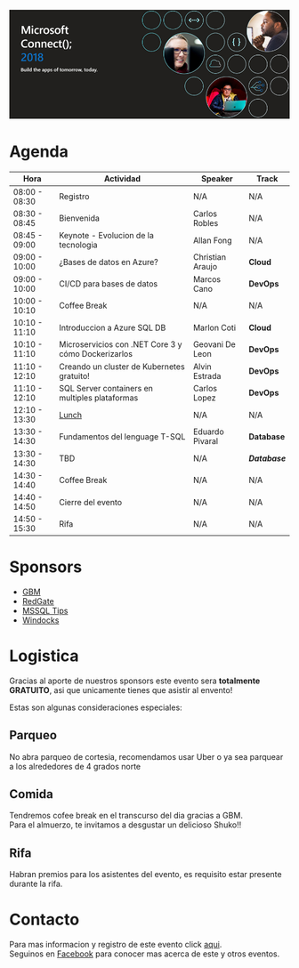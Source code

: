 ![Header](images/header.jpg)

# Agenda


Hora | Actividad | Speaker | Track
--- | --- | ---  | --- 
08:00 - 08:30 | Registro | N/A | N/A 
08:30 - 08:45 | Bienvenida | Carlos Robles | N/A 
08:45 - 09:00 | Keynote - Evolucion de la tecnologia | Allan Fong | N/A 
09:00 - 10:00 | ¿Bases de datos en Azure? | Christian Araujo | **Cloud**
09:00 - 10:00 | CI/CD para bases de datos | Marcos Cano | **DevOps**
10:00 - 10:10 | Coffee Break | N/A | N/A 
10:10 - 11:10 | Introduccion a Azure SQL DB | Marlon Coti | **Cloud**
10:10 - 11:10 | Microservicios con .NET Core 3 y cómo Dockerizarlos | Geovani De Leon | **DevOps**
11:10 - 12:10 | Creando un cluster de Kubernetes gratuito! | Alvin Estrada | **DevOps**
11:10 - 12:10 | SQL Server containers en multiples plataformas | Carlos Lopez | **DevOps**
12:10 - 13:30 | [Lunch](#Comida) | N/A | N/A
13:30 - 14:30 | Fundamentos del lenguage T-SQL | Eduardo Pivaral | **Database**
13:30 - 14:30 | TBD | N/A | **_Database_**
14:30 - 14:40 | Coffee Break | N/A | N/A
14:40 - 14:50 | Cierre del evento | N/A | N/A
14:50 - 15:30 | Rifa | N/A | N/A

# Sponsors

* [GBM]()
* [RedGate]()
* [MSSQL Tips]()
* [Windocks]()

# Logistica

Gracias al aporte de nuestros sponsors este evento sera **totalmente GRATUITO**, asi que unicamente tienes que asistir al envento!

Estas son algunas consideraciones especiales:

## Parqueo
No abra parqueo de cortesia, recomendamos usar Uber o ya sea parquear a los alrededores de 4 grados norte

## Comida
Tendremos cofee break en el transcurso del dia gracias a GBM.  
Para el almuerzo, te invitamos a desgustar un delicioso Shuko!!

## Rifa
Habran premios para los asistentes del evento, es requisito estar presente durante la rifa.

# Contacto
Para mas informacion y registro de este evento click [aqui](https://www.eventbrite.ca/e/modern-migration-tour-2019-guatemala-tickets-61944098466).  
Seguinos en [Facebook](https://www.facebook.com/groups/gtssug/) para conocer mas acerca de este y otros eventos.
